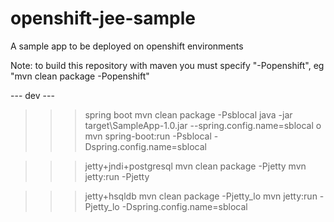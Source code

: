 openshift-jee-sample
====================

A sample app to be deployed on openshift environments

Note: to build this repository with maven you must specify "-Popenshift", eg "mvn clean package -Popenshift"

--- dev ---
>>>spring boot
mvn clean package -Psblocal
java -jar target\SampleApp-1.0.jar --spring.config.name=sblocal
o
mvn spring-boot:run -Psblocal -Dspring.config.name=sblocal

>>>jetty+jndi+postgresql
mvn clean package -Pjetty
mvn jetty:run -Pjetty

>>>jetty+hsqldb
mvn clean package -Pjetty_lo
mvn jetty:run -Pjetty_lo -Dspring.config.name=sblocal

